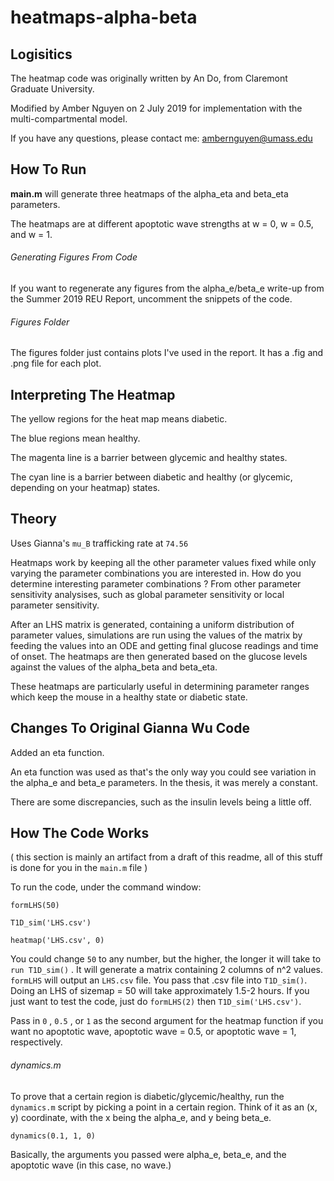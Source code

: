 # heatmaps-alpha-beta

## Logisitics
The heatmap code was originally written by An Do, from Claremont Graduate University.

Modified by Amber Nguyen on 2 July 2019 for implementation with the multi-compartmental model.

If you have any questions, please contact me: ambernguyen@umass.edu

## How To Run
**main.m** will generate three heatmaps of the alpha_eta and beta_eta parameters.

The heatmaps are at different apoptotic wave strengths at w = 0, w = 0.5, and w = 1.

###### Generating Figures From Code
If you want to regenerate any figures from the alpha_e/beta_e write-up from the Summer 2019 REU Report, uncomment the snippets of the code.

###### Figures Folder
The figures folder just contains plots I've used in the report. It has a .fig and .png file for each plot.

## Interpreting The Heatmap
The yellow regions for the heat map means diabetic.

The blue regions mean healthy.

The magenta line is a barrier between glycemic and healthy states.

The cyan line is a barrier between diabetic and healthy (or glycemic, depending on your heatmap) states.

## Theory 
Uses Gianna's `mu_B` trafficking rate at `74.56`

Heatmaps work by keeping all the other parameter values fixed while only varying the parameter combinations you are interested in. How do you determine interesting parameter combinations ? From other parameter sensitivity analysises, such as global parameter sensitivity or local parameter sensitivity.

After an LHS matrix is generated, containing a uniform distribution of parameter values, simulations are run using the values of the matrix by feeding the values into an ODE and getting final glucose readings and time of onset. The heatmaps are then generated based on the glucose levels against the values of the alpha_beta and beta_eta.

These heatmaps are particularly useful in determining parameter ranges which keep the mouse in a healthy state or diabetic state.

## Changes To Original Gianna Wu Code
Added an eta function.

An eta function was used as that's the only way you could see variation in the alpha_e and beta_e parameters. In the thesis, it was merely a constant.

There are some discrepancies, such as the insulin levels being a little off. 

## How The Code Works
( this section is mainly an artifact from a draft of this readme, all of this stuff is done for you in the `main.m` file ) 

To run the code, under the command window:

`formLHS(50)`

`T1D_sim('LHS.csv')`

`heatmap('LHS.csv', 0)`

You could change `50` to any number, but the higher, the longer it will take to `run T1D_sim()` . It will generate a matrix containing 2 columns of n^2 values.
`formLHS` will output an `LHS.csv` file. You pass that .csv file into `T1D_sim()`. Doing an LHS of sizemap = 50 will take approximately 1.5-2 hours. If you just want to test the code, just do `formLHS(2)` then `T1D_sim('LHS.csv')`. 

Pass in `0` , `0.5` , or `1` as the second argument for the heatmap function if you want no apoptotic wave, apoptotic wave = 0.5, or apoptotic wave = 1, respectively.

###### dynamics.m
To prove that a certain region is diabetic/glycemic/healthy, run the `dynamics.m` script by picking a point in a certain region. Think of it as an (x, y) coordinate, with the x being the alpha_e, and y being beta_e.

`dynamics(0.1, 1, 0)`

Basically, the arguments you passed were alpha_e, beta_e, and the apoptotic wave (in this case, no wave.)
